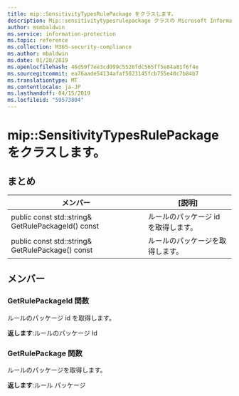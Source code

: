 ```yaml
---
title: mip::SensitivityTypesRulePackage をクラスします。
description: Mip::sensitivitytypesrulepackage クラスの Microsoft Information Protection (MIP) SDK について説明します。
author: msmbaldwin
ms.service: information-protection
ms.topic: reference
ms.collection: M365-security-compliance
ms.author: mbaldwin
ms.date: 01/28/2019
ms.openlocfilehash: 46d59f7ee3cd099c5526fdc565ff5e84a81f6f4e
ms.sourcegitcommit: ea76aade54134afaf5023145fcb755e40c7b84b7
ms.translationtype: MT
ms.contentlocale: ja-JP
ms.lasthandoff: 04/15/2019
ms.locfileid: "59573804"
---
```

# <a name="class-mipsensitivitytypesrulepackage"></a>mip::SensitivityTypesRulePackage をクラスします。 
  
## <a name="summary"></a>まとめ
 メンバー                        | [説明]                                
--------------------------------|---------------------------------------------
public const std::string& GetRulePackageId() const  |  ルールのパッケージ id を取得します。
public const std::string& GetRulePackage() const  |  ルールのパッケージを取得します。
  
## <a name="members"></a>メンバー
  
### <a name="getrulepackageid-function"></a>GetRulePackageId 関数
ルールのパッケージ id を取得します。

  
**返します**:ルールのパッケージ Id
  
### <a name="getrulepackage-function"></a>GetRulePackage 関数
ルールのパッケージを取得します。

  
**返します**:ルール パッケージ